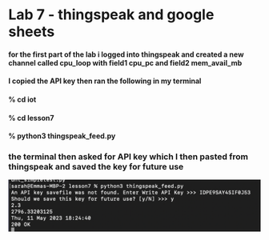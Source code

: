 # Lab 7 - thingspeak and google sheets

#### for the first part of the lab i logged into thingspeak and created a new channel called cpu_loop with field1 cpu_pc and field2 mem_avail_mb
#### I copied the API key then ran the following in my terminal
#### % cd iot
#### % cd lesson7
#### % python3 thingspeak_feed.py
### the terminal then asked for API key which I then pasted from thingspeak and saved the key for future use
![apikey](apikey.png)
